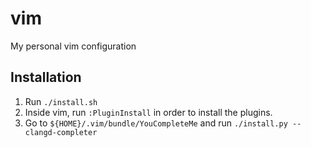 # vim
My personal vim configuration

## Installation
1. Run `./install.sh`
2. Inside vim, run `:PluginInstall` in order to install the plugins.
3. Go to `${HOME}/.vim/bundle/YouCompleteMe` and run `./install.py --clangd-completer`
